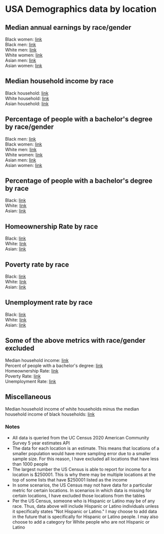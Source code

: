 # USA Demographics data by location

## Median annual earnings by race/gender
Black women: [link](blackWomenMedianAnnualEarnings/main)  
Black men: [link](blackMenMedianAnnualEarnings/main)  
White men: [link](whiteMenMedianAnnualEarnings/main)  
White women: [link](whiteWomenMedianAnnualEarnings/main)  
Asian men: [link](asianMenMedianAnnualEarnings/main)  
Asian women: [link](asianWomenMedianAnnualEarnings/main)  

## Median household income by race
Black household: [link](medianHouseholdIncomeBlackHouseholds/main)  
White household: [link](medianHouseholdIncomeWhiteHouseholds/main)  
Asian household: [link](medianHouseholdIncomeAsianHouseholds/main)  

## Percentage of people with a bachelor's degree by race/gender
Black men: [link](blackMenBachelors/main)  
Black women: [link](blackWomenBachelors/main)  
White men: [link](whiteMenBachelors/main)  
White women: [link](whiteWomenBachelors/main)  
Asian men: [link](asianMenBachelors/main)  
Asian women: [link](asianWomenBachelors/main)  

## Percentage of people with a bachelor's degree by race  
Black: [link](blackPeopleBachelors/main)  
White: [link](whitePeopleBachelors/main)  
Asian: [link](asianPeopleBachelors/main)  

## Homeownership Rate by race
Black: [link](blackPeopleHomeOwnershipRate/main)  
White: [link](whitePeopleHomeOwnershipRate/main)  
Asian: [link](asianPeopleHomeOwnershipRate/main)  


## Poverty rate by race
Black: [link](blackPeoplePovertyRate/main)  
White: [link](whitePeoplePovertyRate/main)  
Asian: [link](asianPeoplePovertyRate/main)  

## Unemployment rate by race
Black: [link](blackPeopleUnemploymentRate/main)  
White: [link](whitePeopleUnemploymentRate/main)  
Asian: [link](asianPeopleUnemploymentRate/main)  

## Some of the above metrics with race/gender excluded  
Median household income: [link](medianHouseholdIncome/main)  
Percent of people with a bachelor's degree: [link](percentBachelors/main)  
Homeownership Rate: [link](homeownershipRate/main)  
Poverty Rate: [link](povertyRate/main)  
Unemployment Rate: [link](unemploymentRate/main)  		

## Miscellaneous
Median household income of white households minus the median household income of black households: [link](medianHouseholdIncomeRaceGap/main)  																																																

### Notes
- All data is queried from the UC Census 2020 American Community Survey 5 year estimates API
- The data for each location is an estimate. This means that locations of a smaller population would have more sampling error due to a smaller sample size. For this reason, I have excluded all locations that have less than 1000 people    
- The largest number the US Census is able to report for income for a location is $250001. This is why there may be multiple locations at the top of some lists that have $250001 listed as the income  
- In some scenarios, the US Census may not have data for a particular metric for certain locations. In scenarios in which data is missing for certain locations, I have excluded those locations from the tables  
- Per the US Census, someone who is Hispanic or Latino may be of any race. Thus, data above will include Hispanic or Latino individuals unless it specifically states "Not Hispanic or Latino." I may choose to add data in the future that is specifically for Hispanic or Latino people. I may also choose to add a category for White people who are not Hispanic or Latino  
